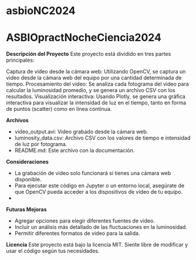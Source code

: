 # asbioNC2024
# ASBIOpractNocheCiencia2024

**Descripción del Proyecto**
Este proyecto está dividido en tres partes principales:

Captura de video desde la cámara web: Utilizando OpenCV, se captura un video desde 
la cámara web del equipo por una cantidad determinada de tiempo.
Procesamiento del video: Se analiza cada fotograma del video para calcular la luminosidad promedio, 
y se genera un archivo CSV con los resultados.
Visualización interactiva: Usando Plotly, se genera una gráfica interactiva para visualizar la intensidad de luz en el tiempo, tanto en forma de puntos (scatter) como en línea continua.


**Archivos**
- video_output.avi: Video grabado desde la cámara web.
- luminosity_data.csv: Archivo CSV con los valores de tiempo e intensidad de luz por fotograma.
- README.md: Este archivo con la documentación.

**Consideraciones**
- La grabación de video solo funcionará si tienes una cámara web disponible.
- Para ejecutar este código en Jupyter o un entorno local, asegúrate de que OpenCV pueda acceder a los dispositivos de video de tu equipo.
- 
**Futuras Mejoras**

- Agregar opciones para elegir diferentes fuentes de video.
- Incluir un análisis más detallado de las fluctuaciones en la luminosidad.
- Permitir diferentes formatos de video para la salida.


**Licencia**
Este proyecto está bajo la licencia MIT. Siente libre de modificar y usar el código según tus necesidades.
